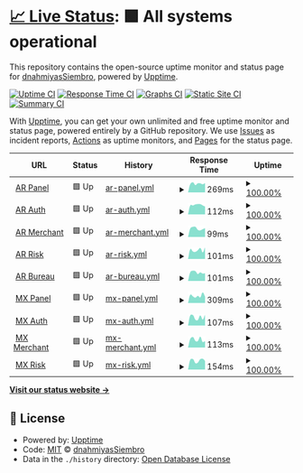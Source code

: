 # [📈 Live Status](https://dnahmiyasSiembro.github.io/uptime_service): <!--live status--> **🟩 All systems operational**

This repository contains the open-source uptime monitor and status page for [dnahmiyasSiembro](https://dnahmiyasSiembro.github.io/uptime_service), powered by [Upptime](https://github.com/upptime/upptime).

[![Uptime CI](https://github.com/dnahmiyasSiembro/uptime_service/workflows/Uptime%20CI/badge.svg)](https://github.com/dnahmiyasSiembro/uptime_service/actions?query=workflow%3A%22Uptime+CI%22)
[![Response Time CI](https://github.com/dnahmiyasSiembro/uptime_service/workflows/Response%20Time%20CI/badge.svg)](https://github.com/dnahmiyasSiembro/uptime_service/actions?query=workflow%3A%22Response+Time+CI%22)
[![Graphs CI](https://github.com/dnahmiyasSiembro/uptime_service/workflows/Graphs%20CI/badge.svg)](https://github.com/dnahmiyasSiembro/uptime_service/actions?query=workflow%3A%22Graphs+CI%22)
[![Static Site CI](https://github.com/dnahmiyasSiembro/uptime_service/workflows/Static%20Site%20CI/badge.svg)](https://github.com/dnahmiyasSiembro/uptime_service/actions?query=workflow%3A%22Static+Site+CI%22)
[![Summary CI](https://github.com/dnahmiyasSiembro/uptime_service/workflows/Summary%20CI/badge.svg)](https://github.com/dnahmiyasSiembro/uptime_service/actions?query=workflow%3A%22Summary+CI%22)

With [Upptime](https://upptime.js.org), you can get your own unlimited and free uptime monitor and status page, powered entirely by a GitHub repository. We use [Issues](https://github.com/dnahmiyasSiembro/uptime_service/issues) as incident reports, [Actions](https://github.com/dnahmiyasSiembro/uptime_service/actions) as uptime monitors, and [Pages](https://dnahmiyasSiembro.github.io/uptime_service) for the status page.

<!--start: status pages-->
<!-- This summary is generated by Upptime (https://github.com/upptime/upptime) -->
<!-- Do not edit this manually, your changes will be overwritten -->
<!-- prettier-ignore -->
| URL | Status | History | Response Time | Uptime |
| --- | ------ | ------- | ------------- | ------ |
| <img alt="" src="https://icons.duckduckgo.com/ip3/panel.siembro.com.ico" height="13"> [AR Panel](https://panel.siembro.com) | 🟩 Up | [ar-panel.yml](https://github.com/dnahmiyasSiembro/uptime_service/commits/HEAD/history/ar-panel.yml) | <details><summary><img alt="Response time graph" src="./graphs/ar-panel/response-time-week.png" height="20"> 269ms</summary><br><a href="https://dnahmiyasSiembro.github.io/uptime_service/history/ar-panel"><img alt="Response time 382" src="https://img.shields.io/endpoint?url=https%3A%2F%2Fraw.githubusercontent.com%2FdnahmiyasSiembro%2Fuptime_service%2FHEAD%2Fapi%2Far-panel%2Fresponse-time.json"></a><br><a href="https://dnahmiyasSiembro.github.io/uptime_service/history/ar-panel"><img alt="24-hour response time 269" src="https://img.shields.io/endpoint?url=https%3A%2F%2Fraw.githubusercontent.com%2FdnahmiyasSiembro%2Fuptime_service%2FHEAD%2Fapi%2Far-panel%2Fresponse-time-day.json"></a><br><a href="https://dnahmiyasSiembro.github.io/uptime_service/history/ar-panel"><img alt="7-day response time 269" src="https://img.shields.io/endpoint?url=https%3A%2F%2Fraw.githubusercontent.com%2FdnahmiyasSiembro%2Fuptime_service%2FHEAD%2Fapi%2Far-panel%2Fresponse-time-week.json"></a><br><a href="https://dnahmiyasSiembro.github.io/uptime_service/history/ar-panel"><img alt="30-day response time 286" src="https://img.shields.io/endpoint?url=https%3A%2F%2Fraw.githubusercontent.com%2FdnahmiyasSiembro%2Fuptime_service%2FHEAD%2Fapi%2Far-panel%2Fresponse-time-month.json"></a><br><a href="https://dnahmiyasSiembro.github.io/uptime_service/history/ar-panel"><img alt="1-year response time 382" src="https://img.shields.io/endpoint?url=https%3A%2F%2Fraw.githubusercontent.com%2FdnahmiyasSiembro%2Fuptime_service%2FHEAD%2Fapi%2Far-panel%2Fresponse-time-year.json"></a></details> | <details><summary><a href="https://dnahmiyasSiembro.github.io/uptime_service/history/ar-panel">100.00%</a></summary><a href="https://dnahmiyasSiembro.github.io/uptime_service/history/ar-panel"><img alt="All-time uptime 99.88%" src="https://img.shields.io/endpoint?url=https%3A%2F%2Fraw.githubusercontent.com%2FdnahmiyasSiembro%2Fuptime_service%2FHEAD%2Fapi%2Far-panel%2Fuptime.json"></a><br><a href="https://dnahmiyasSiembro.github.io/uptime_service/history/ar-panel"><img alt="24-hour uptime 100.00%" src="https://img.shields.io/endpoint?url=https%3A%2F%2Fraw.githubusercontent.com%2FdnahmiyasSiembro%2Fuptime_service%2FHEAD%2Fapi%2Far-panel%2Fuptime-day.json"></a><br><a href="https://dnahmiyasSiembro.github.io/uptime_service/history/ar-panel"><img alt="7-day uptime 100.00%" src="https://img.shields.io/endpoint?url=https%3A%2F%2Fraw.githubusercontent.com%2FdnahmiyasSiembro%2Fuptime_service%2FHEAD%2Fapi%2Far-panel%2Fuptime-week.json"></a><br><a href="https://dnahmiyasSiembro.github.io/uptime_service/history/ar-panel"><img alt="30-day uptime 100.00%" src="https://img.shields.io/endpoint?url=https%3A%2F%2Fraw.githubusercontent.com%2FdnahmiyasSiembro%2Fuptime_service%2FHEAD%2Fapi%2Far-panel%2Fuptime-month.json"></a><br><a href="https://dnahmiyasSiembro.github.io/uptime_service/history/ar-panel"><img alt="1-year uptime 99.88%" src="https://img.shields.io/endpoint?url=https%3A%2F%2Fraw.githubusercontent.com%2FdnahmiyasSiembro%2Fuptime_service%2FHEAD%2Fapi%2Far-panel%2Fuptime-year.json"></a></details>
| <img alt="" src="https://icons.duckduckgo.com/ip3/auth.siembro.com.ico" height="13"> [AR Auth](https://auth.siembro.com) | 🟩 Up | [ar-auth.yml](https://github.com/dnahmiyasSiembro/uptime_service/commits/HEAD/history/ar-auth.yml) | <details><summary><img alt="Response time graph" src="./graphs/ar-auth/response-time-week.png" height="20"> 112ms</summary><br><a href="https://dnahmiyasSiembro.github.io/uptime_service/history/ar-auth"><img alt="Response time 180" src="https://img.shields.io/endpoint?url=https%3A%2F%2Fraw.githubusercontent.com%2FdnahmiyasSiembro%2Fuptime_service%2FHEAD%2Fapi%2Far-auth%2Fresponse-time.json"></a><br><a href="https://dnahmiyasSiembro.github.io/uptime_service/history/ar-auth"><img alt="24-hour response time 92" src="https://img.shields.io/endpoint?url=https%3A%2F%2Fraw.githubusercontent.com%2FdnahmiyasSiembro%2Fuptime_service%2FHEAD%2Fapi%2Far-auth%2Fresponse-time-day.json"></a><br><a href="https://dnahmiyasSiembro.github.io/uptime_service/history/ar-auth"><img alt="7-day response time 112" src="https://img.shields.io/endpoint?url=https%3A%2F%2Fraw.githubusercontent.com%2FdnahmiyasSiembro%2Fuptime_service%2FHEAD%2Fapi%2Far-auth%2Fresponse-time-week.json"></a><br><a href="https://dnahmiyasSiembro.github.io/uptime_service/history/ar-auth"><img alt="30-day response time 106" src="https://img.shields.io/endpoint?url=https%3A%2F%2Fraw.githubusercontent.com%2FdnahmiyasSiembro%2Fuptime_service%2FHEAD%2Fapi%2Far-auth%2Fresponse-time-month.json"></a><br><a href="https://dnahmiyasSiembro.github.io/uptime_service/history/ar-auth"><img alt="1-year response time 180" src="https://img.shields.io/endpoint?url=https%3A%2F%2Fraw.githubusercontent.com%2FdnahmiyasSiembro%2Fuptime_service%2FHEAD%2Fapi%2Far-auth%2Fresponse-time-year.json"></a></details> | <details><summary><a href="https://dnahmiyasSiembro.github.io/uptime_service/history/ar-auth">100.00%</a></summary><a href="https://dnahmiyasSiembro.github.io/uptime_service/history/ar-auth"><img alt="All-time uptime 99.89%" src="https://img.shields.io/endpoint?url=https%3A%2F%2Fraw.githubusercontent.com%2FdnahmiyasSiembro%2Fuptime_service%2FHEAD%2Fapi%2Far-auth%2Fuptime.json"></a><br><a href="https://dnahmiyasSiembro.github.io/uptime_service/history/ar-auth"><img alt="24-hour uptime 100.00%" src="https://img.shields.io/endpoint?url=https%3A%2F%2Fraw.githubusercontent.com%2FdnahmiyasSiembro%2Fuptime_service%2FHEAD%2Fapi%2Far-auth%2Fuptime-day.json"></a><br><a href="https://dnahmiyasSiembro.github.io/uptime_service/history/ar-auth"><img alt="7-day uptime 100.00%" src="https://img.shields.io/endpoint?url=https%3A%2F%2Fraw.githubusercontent.com%2FdnahmiyasSiembro%2Fuptime_service%2FHEAD%2Fapi%2Far-auth%2Fuptime-week.json"></a><br><a href="https://dnahmiyasSiembro.github.io/uptime_service/history/ar-auth"><img alt="30-day uptime 100.00%" src="https://img.shields.io/endpoint?url=https%3A%2F%2Fraw.githubusercontent.com%2FdnahmiyasSiembro%2Fuptime_service%2FHEAD%2Fapi%2Far-auth%2Fuptime-month.json"></a><br><a href="https://dnahmiyasSiembro.github.io/uptime_service/history/ar-auth"><img alt="1-year uptime 99.89%" src="https://img.shields.io/endpoint?url=https%3A%2F%2Fraw.githubusercontent.com%2FdnahmiyasSiembro%2Fuptime_service%2FHEAD%2Fapi%2Far-auth%2Fuptime-year.json"></a></details>
| <img alt="" src="https://icons.duckduckgo.com/ip3/merchant.siembro.com.ico" height="13"> [AR Merchant](https://merchant.siembro.com) | 🟩 Up | [ar-merchant.yml](https://github.com/dnahmiyasSiembro/uptime_service/commits/HEAD/history/ar-merchant.yml) | <details><summary><img alt="Response time graph" src="./graphs/ar-merchant/response-time-week.png" height="20"> 99ms</summary><br><a href="https://dnahmiyasSiembro.github.io/uptime_service/history/ar-merchant"><img alt="Response time 175" src="https://img.shields.io/endpoint?url=https%3A%2F%2Fraw.githubusercontent.com%2FdnahmiyasSiembro%2Fuptime_service%2FHEAD%2Fapi%2Far-merchant%2Fresponse-time.json"></a><br><a href="https://dnahmiyasSiembro.github.io/uptime_service/history/ar-merchant"><img alt="24-hour response time 77" src="https://img.shields.io/endpoint?url=https%3A%2F%2Fraw.githubusercontent.com%2FdnahmiyasSiembro%2Fuptime_service%2FHEAD%2Fapi%2Far-merchant%2Fresponse-time-day.json"></a><br><a href="https://dnahmiyasSiembro.github.io/uptime_service/history/ar-merchant"><img alt="7-day response time 99" src="https://img.shields.io/endpoint?url=https%3A%2F%2Fraw.githubusercontent.com%2FdnahmiyasSiembro%2Fuptime_service%2FHEAD%2Fapi%2Far-merchant%2Fresponse-time-week.json"></a><br><a href="https://dnahmiyasSiembro.github.io/uptime_service/history/ar-merchant"><img alt="30-day response time 114" src="https://img.shields.io/endpoint?url=https%3A%2F%2Fraw.githubusercontent.com%2FdnahmiyasSiembro%2Fuptime_service%2FHEAD%2Fapi%2Far-merchant%2Fresponse-time-month.json"></a><br><a href="https://dnahmiyasSiembro.github.io/uptime_service/history/ar-merchant"><img alt="1-year response time 175" src="https://img.shields.io/endpoint?url=https%3A%2F%2Fraw.githubusercontent.com%2FdnahmiyasSiembro%2Fuptime_service%2FHEAD%2Fapi%2Far-merchant%2Fresponse-time-year.json"></a></details> | <details><summary><a href="https://dnahmiyasSiembro.github.io/uptime_service/history/ar-merchant">100.00%</a></summary><a href="https://dnahmiyasSiembro.github.io/uptime_service/history/ar-merchant"><img alt="All-time uptime 99.89%" src="https://img.shields.io/endpoint?url=https%3A%2F%2Fraw.githubusercontent.com%2FdnahmiyasSiembro%2Fuptime_service%2FHEAD%2Fapi%2Far-merchant%2Fuptime.json"></a><br><a href="https://dnahmiyasSiembro.github.io/uptime_service/history/ar-merchant"><img alt="24-hour uptime 100.00%" src="https://img.shields.io/endpoint?url=https%3A%2F%2Fraw.githubusercontent.com%2FdnahmiyasSiembro%2Fuptime_service%2FHEAD%2Fapi%2Far-merchant%2Fuptime-day.json"></a><br><a href="https://dnahmiyasSiembro.github.io/uptime_service/history/ar-merchant"><img alt="7-day uptime 100.00%" src="https://img.shields.io/endpoint?url=https%3A%2F%2Fraw.githubusercontent.com%2FdnahmiyasSiembro%2Fuptime_service%2FHEAD%2Fapi%2Far-merchant%2Fuptime-week.json"></a><br><a href="https://dnahmiyasSiembro.github.io/uptime_service/history/ar-merchant"><img alt="30-day uptime 100.00%" src="https://img.shields.io/endpoint?url=https%3A%2F%2Fraw.githubusercontent.com%2FdnahmiyasSiembro%2Fuptime_service%2FHEAD%2Fapi%2Far-merchant%2Fuptime-month.json"></a><br><a href="https://dnahmiyasSiembro.github.io/uptime_service/history/ar-merchant"><img alt="1-year uptime 99.89%" src="https://img.shields.io/endpoint?url=https%3A%2F%2Fraw.githubusercontent.com%2FdnahmiyasSiembro%2Fuptime_service%2FHEAD%2Fapi%2Far-merchant%2Fuptime-year.json"></a></details>
| <img alt="" src="https://icons.duckduckgo.com/ip3/risk.siembro.com.ico" height="13"> [AR Risk](https://risk.siembro.com/healthcheck) | 🟩 Up | [ar-risk.yml](https://github.com/dnahmiyasSiembro/uptime_service/commits/HEAD/history/ar-risk.yml) | <details><summary><img alt="Response time graph" src="./graphs/ar-risk/response-time-week.png" height="20"> 101ms</summary><br><a href="https://dnahmiyasSiembro.github.io/uptime_service/history/ar-risk"><img alt="Response time 168" src="https://img.shields.io/endpoint?url=https%3A%2F%2Fraw.githubusercontent.com%2FdnahmiyasSiembro%2Fuptime_service%2FHEAD%2Fapi%2Far-risk%2Fresponse-time.json"></a><br><a href="https://dnahmiyasSiembro.github.io/uptime_service/history/ar-risk"><img alt="24-hour response time 72" src="https://img.shields.io/endpoint?url=https%3A%2F%2Fraw.githubusercontent.com%2FdnahmiyasSiembro%2Fuptime_service%2FHEAD%2Fapi%2Far-risk%2Fresponse-time-day.json"></a><br><a href="https://dnahmiyasSiembro.github.io/uptime_service/history/ar-risk"><img alt="7-day response time 101" src="https://img.shields.io/endpoint?url=https%3A%2F%2Fraw.githubusercontent.com%2FdnahmiyasSiembro%2Fuptime_service%2FHEAD%2Fapi%2Far-risk%2Fresponse-time-week.json"></a><br><a href="https://dnahmiyasSiembro.github.io/uptime_service/history/ar-risk"><img alt="30-day response time 106" src="https://img.shields.io/endpoint?url=https%3A%2F%2Fraw.githubusercontent.com%2FdnahmiyasSiembro%2Fuptime_service%2FHEAD%2Fapi%2Far-risk%2Fresponse-time-month.json"></a><br><a href="https://dnahmiyasSiembro.github.io/uptime_service/history/ar-risk"><img alt="1-year response time 168" src="https://img.shields.io/endpoint?url=https%3A%2F%2Fraw.githubusercontent.com%2FdnahmiyasSiembro%2Fuptime_service%2FHEAD%2Fapi%2Far-risk%2Fresponse-time-year.json"></a></details> | <details><summary><a href="https://dnahmiyasSiembro.github.io/uptime_service/history/ar-risk">100.00%</a></summary><a href="https://dnahmiyasSiembro.github.io/uptime_service/history/ar-risk"><img alt="All-time uptime 99.90%" src="https://img.shields.io/endpoint?url=https%3A%2F%2Fraw.githubusercontent.com%2FdnahmiyasSiembro%2Fuptime_service%2FHEAD%2Fapi%2Far-risk%2Fuptime.json"></a><br><a href="https://dnahmiyasSiembro.github.io/uptime_service/history/ar-risk"><img alt="24-hour uptime 100.00%" src="https://img.shields.io/endpoint?url=https%3A%2F%2Fraw.githubusercontent.com%2FdnahmiyasSiembro%2Fuptime_service%2FHEAD%2Fapi%2Far-risk%2Fuptime-day.json"></a><br><a href="https://dnahmiyasSiembro.github.io/uptime_service/history/ar-risk"><img alt="7-day uptime 100.00%" src="https://img.shields.io/endpoint?url=https%3A%2F%2Fraw.githubusercontent.com%2FdnahmiyasSiembro%2Fuptime_service%2FHEAD%2Fapi%2Far-risk%2Fuptime-week.json"></a><br><a href="https://dnahmiyasSiembro.github.io/uptime_service/history/ar-risk"><img alt="30-day uptime 100.00%" src="https://img.shields.io/endpoint?url=https%3A%2F%2Fraw.githubusercontent.com%2FdnahmiyasSiembro%2Fuptime_service%2FHEAD%2Fapi%2Far-risk%2Fuptime-month.json"></a><br><a href="https://dnahmiyasSiembro.github.io/uptime_service/history/ar-risk"><img alt="1-year uptime 99.90%" src="https://img.shields.io/endpoint?url=https%3A%2F%2Fraw.githubusercontent.com%2FdnahmiyasSiembro%2Fuptime_service%2FHEAD%2Fapi%2Far-risk%2Fuptime-year.json"></a></details>
| <img alt="" src="https://icons.duckduckgo.com/ip3/bureau.siembro.com.ico" height="13"> [AR Bureau](https://bureau.siembro.com/healthcheck) | 🟩 Up | [ar-bureau.yml](https://github.com/dnahmiyasSiembro/uptime_service/commits/HEAD/history/ar-bureau.yml) | <details><summary><img alt="Response time graph" src="./graphs/ar-bureau/response-time-week.png" height="20"> 101ms</summary><br><a href="https://dnahmiyasSiembro.github.io/uptime_service/history/ar-bureau"><img alt="Response time 165" src="https://img.shields.io/endpoint?url=https%3A%2F%2Fraw.githubusercontent.com%2FdnahmiyasSiembro%2Fuptime_service%2FHEAD%2Fapi%2Far-bureau%2Fresponse-time.json"></a><br><a href="https://dnahmiyasSiembro.github.io/uptime_service/history/ar-bureau"><img alt="24-hour response time 91" src="https://img.shields.io/endpoint?url=https%3A%2F%2Fraw.githubusercontent.com%2FdnahmiyasSiembro%2Fuptime_service%2FHEAD%2Fapi%2Far-bureau%2Fresponse-time-day.json"></a><br><a href="https://dnahmiyasSiembro.github.io/uptime_service/history/ar-bureau"><img alt="7-day response time 101" src="https://img.shields.io/endpoint?url=https%3A%2F%2Fraw.githubusercontent.com%2FdnahmiyasSiembro%2Fuptime_service%2FHEAD%2Fapi%2Far-bureau%2Fresponse-time-week.json"></a><br><a href="https://dnahmiyasSiembro.github.io/uptime_service/history/ar-bureau"><img alt="30-day response time 100" src="https://img.shields.io/endpoint?url=https%3A%2F%2Fraw.githubusercontent.com%2FdnahmiyasSiembro%2Fuptime_service%2FHEAD%2Fapi%2Far-bureau%2Fresponse-time-month.json"></a><br><a href="https://dnahmiyasSiembro.github.io/uptime_service/history/ar-bureau"><img alt="1-year response time 165" src="https://img.shields.io/endpoint?url=https%3A%2F%2Fraw.githubusercontent.com%2FdnahmiyasSiembro%2Fuptime_service%2FHEAD%2Fapi%2Far-bureau%2Fresponse-time-year.json"></a></details> | <details><summary><a href="https://dnahmiyasSiembro.github.io/uptime_service/history/ar-bureau">100.00%</a></summary><a href="https://dnahmiyasSiembro.github.io/uptime_service/history/ar-bureau"><img alt="All-time uptime 99.91%" src="https://img.shields.io/endpoint?url=https%3A%2F%2Fraw.githubusercontent.com%2FdnahmiyasSiembro%2Fuptime_service%2FHEAD%2Fapi%2Far-bureau%2Fuptime.json"></a><br><a href="https://dnahmiyasSiembro.github.io/uptime_service/history/ar-bureau"><img alt="24-hour uptime 100.00%" src="https://img.shields.io/endpoint?url=https%3A%2F%2Fraw.githubusercontent.com%2FdnahmiyasSiembro%2Fuptime_service%2FHEAD%2Fapi%2Far-bureau%2Fuptime-day.json"></a><br><a href="https://dnahmiyasSiembro.github.io/uptime_service/history/ar-bureau"><img alt="7-day uptime 100.00%" src="https://img.shields.io/endpoint?url=https%3A%2F%2Fraw.githubusercontent.com%2FdnahmiyasSiembro%2Fuptime_service%2FHEAD%2Fapi%2Far-bureau%2Fuptime-week.json"></a><br><a href="https://dnahmiyasSiembro.github.io/uptime_service/history/ar-bureau"><img alt="30-day uptime 100.00%" src="https://img.shields.io/endpoint?url=https%3A%2F%2Fraw.githubusercontent.com%2FdnahmiyasSiembro%2Fuptime_service%2FHEAD%2Fapi%2Far-bureau%2Fuptime-month.json"></a><br><a href="https://dnahmiyasSiembro.github.io/uptime_service/history/ar-bureau"><img alt="1-year uptime 99.91%" src="https://img.shields.io/endpoint?url=https%3A%2F%2Fraw.githubusercontent.com%2FdnahmiyasSiembro%2Fuptime_service%2FHEAD%2Fapi%2Far-bureau%2Fuptime-year.json"></a></details>
| <img alt="" src="https://icons.duckduckgo.com/ip3/panel.siembro.mx.ico" height="13"> [MX Panel](https://panel.siembro.mx) | 🟩 Up | [mx-panel.yml](https://github.com/dnahmiyasSiembro/uptime_service/commits/HEAD/history/mx-panel.yml) | <details><summary><img alt="Response time graph" src="./graphs/mx-panel/response-time-week.png" height="20"> 309ms</summary><br><a href="https://dnahmiyasSiembro.github.io/uptime_service/history/mx-panel"><img alt="Response time 316" src="https://img.shields.io/endpoint?url=https%3A%2F%2Fraw.githubusercontent.com%2FdnahmiyasSiembro%2Fuptime_service%2FHEAD%2Fapi%2Fmx-panel%2Fresponse-time.json"></a><br><a href="https://dnahmiyasSiembro.github.io/uptime_service/history/mx-panel"><img alt="24-hour response time 380" src="https://img.shields.io/endpoint?url=https%3A%2F%2Fraw.githubusercontent.com%2FdnahmiyasSiembro%2Fuptime_service%2FHEAD%2Fapi%2Fmx-panel%2Fresponse-time-day.json"></a><br><a href="https://dnahmiyasSiembro.github.io/uptime_service/history/mx-panel"><img alt="7-day response time 309" src="https://img.shields.io/endpoint?url=https%3A%2F%2Fraw.githubusercontent.com%2FdnahmiyasSiembro%2Fuptime_service%2FHEAD%2Fapi%2Fmx-panel%2Fresponse-time-week.json"></a><br><a href="https://dnahmiyasSiembro.github.io/uptime_service/history/mx-panel"><img alt="30-day response time 293" src="https://img.shields.io/endpoint?url=https%3A%2F%2Fraw.githubusercontent.com%2FdnahmiyasSiembro%2Fuptime_service%2FHEAD%2Fapi%2Fmx-panel%2Fresponse-time-month.json"></a><br><a href="https://dnahmiyasSiembro.github.io/uptime_service/history/mx-panel"><img alt="1-year response time 316" src="https://img.shields.io/endpoint?url=https%3A%2F%2Fraw.githubusercontent.com%2FdnahmiyasSiembro%2Fuptime_service%2FHEAD%2Fapi%2Fmx-panel%2Fresponse-time-year.json"></a></details> | <details><summary><a href="https://dnahmiyasSiembro.github.io/uptime_service/history/mx-panel">100.00%</a></summary><a href="https://dnahmiyasSiembro.github.io/uptime_service/history/mx-panel"><img alt="All-time uptime 99.07%" src="https://img.shields.io/endpoint?url=https%3A%2F%2Fraw.githubusercontent.com%2FdnahmiyasSiembro%2Fuptime_service%2FHEAD%2Fapi%2Fmx-panel%2Fuptime.json"></a><br><a href="https://dnahmiyasSiembro.github.io/uptime_service/history/mx-panel"><img alt="24-hour uptime 100.00%" src="https://img.shields.io/endpoint?url=https%3A%2F%2Fraw.githubusercontent.com%2FdnahmiyasSiembro%2Fuptime_service%2FHEAD%2Fapi%2Fmx-panel%2Fuptime-day.json"></a><br><a href="https://dnahmiyasSiembro.github.io/uptime_service/history/mx-panel"><img alt="7-day uptime 100.00%" src="https://img.shields.io/endpoint?url=https%3A%2F%2Fraw.githubusercontent.com%2FdnahmiyasSiembro%2Fuptime_service%2FHEAD%2Fapi%2Fmx-panel%2Fuptime-week.json"></a><br><a href="https://dnahmiyasSiembro.github.io/uptime_service/history/mx-panel"><img alt="30-day uptime 100.00%" src="https://img.shields.io/endpoint?url=https%3A%2F%2Fraw.githubusercontent.com%2FdnahmiyasSiembro%2Fuptime_service%2FHEAD%2Fapi%2Fmx-panel%2Fuptime-month.json"></a><br><a href="https://dnahmiyasSiembro.github.io/uptime_service/history/mx-panel"><img alt="1-year uptime 99.07%" src="https://img.shields.io/endpoint?url=https%3A%2F%2Fraw.githubusercontent.com%2FdnahmiyasSiembro%2Fuptime_service%2FHEAD%2Fapi%2Fmx-panel%2Fuptime-year.json"></a></details>
| <img alt="" src="https://icons.duckduckgo.com/ip3/auth.siembro.mx.ico" height="13"> [MX Auth](https://auth.siembro.mx) | 🟩 Up | [mx-auth.yml](https://github.com/dnahmiyasSiembro/uptime_service/commits/HEAD/history/mx-auth.yml) | <details><summary><img alt="Response time graph" src="./graphs/mx-auth/response-time-week.png" height="20"> 107ms</summary><br><a href="https://dnahmiyasSiembro.github.io/uptime_service/history/mx-auth"><img alt="Response time 302" src="https://img.shields.io/endpoint?url=https%3A%2F%2Fraw.githubusercontent.com%2FdnahmiyasSiembro%2Fuptime_service%2FHEAD%2Fapi%2Fmx-auth%2Fresponse-time.json"></a><br><a href="https://dnahmiyasSiembro.github.io/uptime_service/history/mx-auth"><img alt="24-hour response time 78" src="https://img.shields.io/endpoint?url=https%3A%2F%2Fraw.githubusercontent.com%2FdnahmiyasSiembro%2Fuptime_service%2FHEAD%2Fapi%2Fmx-auth%2Fresponse-time-day.json"></a><br><a href="https://dnahmiyasSiembro.github.io/uptime_service/history/mx-auth"><img alt="7-day response time 107" src="https://img.shields.io/endpoint?url=https%3A%2F%2Fraw.githubusercontent.com%2FdnahmiyasSiembro%2Fuptime_service%2FHEAD%2Fapi%2Fmx-auth%2Fresponse-time-week.json"></a><br><a href="https://dnahmiyasSiembro.github.io/uptime_service/history/mx-auth"><img alt="30-day response time 107" src="https://img.shields.io/endpoint?url=https%3A%2F%2Fraw.githubusercontent.com%2FdnahmiyasSiembro%2Fuptime_service%2FHEAD%2Fapi%2Fmx-auth%2Fresponse-time-month.json"></a><br><a href="https://dnahmiyasSiembro.github.io/uptime_service/history/mx-auth"><img alt="1-year response time 302" src="https://img.shields.io/endpoint?url=https%3A%2F%2Fraw.githubusercontent.com%2FdnahmiyasSiembro%2Fuptime_service%2FHEAD%2Fapi%2Fmx-auth%2Fresponse-time-year.json"></a></details> | <details><summary><a href="https://dnahmiyasSiembro.github.io/uptime_service/history/mx-auth">100.00%</a></summary><a href="https://dnahmiyasSiembro.github.io/uptime_service/history/mx-auth"><img alt="All-time uptime 99.85%" src="https://img.shields.io/endpoint?url=https%3A%2F%2Fraw.githubusercontent.com%2FdnahmiyasSiembro%2Fuptime_service%2FHEAD%2Fapi%2Fmx-auth%2Fuptime.json"></a><br><a href="https://dnahmiyasSiembro.github.io/uptime_service/history/mx-auth"><img alt="24-hour uptime 100.00%" src="https://img.shields.io/endpoint?url=https%3A%2F%2Fraw.githubusercontent.com%2FdnahmiyasSiembro%2Fuptime_service%2FHEAD%2Fapi%2Fmx-auth%2Fuptime-day.json"></a><br><a href="https://dnahmiyasSiembro.github.io/uptime_service/history/mx-auth"><img alt="7-day uptime 100.00%" src="https://img.shields.io/endpoint?url=https%3A%2F%2Fraw.githubusercontent.com%2FdnahmiyasSiembro%2Fuptime_service%2FHEAD%2Fapi%2Fmx-auth%2Fuptime-week.json"></a><br><a href="https://dnahmiyasSiembro.github.io/uptime_service/history/mx-auth"><img alt="30-day uptime 100.00%" src="https://img.shields.io/endpoint?url=https%3A%2F%2Fraw.githubusercontent.com%2FdnahmiyasSiembro%2Fuptime_service%2FHEAD%2Fapi%2Fmx-auth%2Fuptime-month.json"></a><br><a href="https://dnahmiyasSiembro.github.io/uptime_service/history/mx-auth"><img alt="1-year uptime 99.85%" src="https://img.shields.io/endpoint?url=https%3A%2F%2Fraw.githubusercontent.com%2FdnahmiyasSiembro%2Fuptime_service%2FHEAD%2Fapi%2Fmx-auth%2Fuptime-year.json"></a></details>
| <img alt="" src="https://icons.duckduckgo.com/ip3/merchant.siembro.mx.ico" height="13"> [MX Merchant](https://merchant.siembro.mx) | 🟩 Up | [mx-merchant.yml](https://github.com/dnahmiyasSiembro/uptime_service/commits/HEAD/history/mx-merchant.yml) | <details><summary><img alt="Response time graph" src="./graphs/mx-merchant/response-time-week.png" height="20"> 113ms</summary><br><a href="https://dnahmiyasSiembro.github.io/uptime_service/history/mx-merchant"><img alt="Response time 228" src="https://img.shields.io/endpoint?url=https%3A%2F%2Fraw.githubusercontent.com%2FdnahmiyasSiembro%2Fuptime_service%2FHEAD%2Fapi%2Fmx-merchant%2Fresponse-time.json"></a><br><a href="https://dnahmiyasSiembro.github.io/uptime_service/history/mx-merchant"><img alt="24-hour response time 147" src="https://img.shields.io/endpoint?url=https%3A%2F%2Fraw.githubusercontent.com%2FdnahmiyasSiembro%2Fuptime_service%2FHEAD%2Fapi%2Fmx-merchant%2Fresponse-time-day.json"></a><br><a href="https://dnahmiyasSiembro.github.io/uptime_service/history/mx-merchant"><img alt="7-day response time 113" src="https://img.shields.io/endpoint?url=https%3A%2F%2Fraw.githubusercontent.com%2FdnahmiyasSiembro%2Fuptime_service%2FHEAD%2Fapi%2Fmx-merchant%2Fresponse-time-week.json"></a><br><a href="https://dnahmiyasSiembro.github.io/uptime_service/history/mx-merchant"><img alt="30-day response time 119" src="https://img.shields.io/endpoint?url=https%3A%2F%2Fraw.githubusercontent.com%2FdnahmiyasSiembro%2Fuptime_service%2FHEAD%2Fapi%2Fmx-merchant%2Fresponse-time-month.json"></a><br><a href="https://dnahmiyasSiembro.github.io/uptime_service/history/mx-merchant"><img alt="1-year response time 228" src="https://img.shields.io/endpoint?url=https%3A%2F%2Fraw.githubusercontent.com%2FdnahmiyasSiembro%2Fuptime_service%2FHEAD%2Fapi%2Fmx-merchant%2Fresponse-time-year.json"></a></details> | <details><summary><a href="https://dnahmiyasSiembro.github.io/uptime_service/history/mx-merchant">100.00%</a></summary><a href="https://dnahmiyasSiembro.github.io/uptime_service/history/mx-merchant"><img alt="All-time uptime 99.86%" src="https://img.shields.io/endpoint?url=https%3A%2F%2Fraw.githubusercontent.com%2FdnahmiyasSiembro%2Fuptime_service%2FHEAD%2Fapi%2Fmx-merchant%2Fuptime.json"></a><br><a href="https://dnahmiyasSiembro.github.io/uptime_service/history/mx-merchant"><img alt="24-hour uptime 100.00%" src="https://img.shields.io/endpoint?url=https%3A%2F%2Fraw.githubusercontent.com%2FdnahmiyasSiembro%2Fuptime_service%2FHEAD%2Fapi%2Fmx-merchant%2Fuptime-day.json"></a><br><a href="https://dnahmiyasSiembro.github.io/uptime_service/history/mx-merchant"><img alt="7-day uptime 100.00%" src="https://img.shields.io/endpoint?url=https%3A%2F%2Fraw.githubusercontent.com%2FdnahmiyasSiembro%2Fuptime_service%2FHEAD%2Fapi%2Fmx-merchant%2Fuptime-week.json"></a><br><a href="https://dnahmiyasSiembro.github.io/uptime_service/history/mx-merchant"><img alt="30-day uptime 100.00%" src="https://img.shields.io/endpoint?url=https%3A%2F%2Fraw.githubusercontent.com%2FdnahmiyasSiembro%2Fuptime_service%2FHEAD%2Fapi%2Fmx-merchant%2Fuptime-month.json"></a><br><a href="https://dnahmiyasSiembro.github.io/uptime_service/history/mx-merchant"><img alt="1-year uptime 99.86%" src="https://img.shields.io/endpoint?url=https%3A%2F%2Fraw.githubusercontent.com%2FdnahmiyasSiembro%2Fuptime_service%2FHEAD%2Fapi%2Fmx-merchant%2Fuptime-year.json"></a></details>
| <img alt="" src="https://icons.duckduckgo.com/ip3/risk.siembro.mx.ico" height="13"> [MX Risk](https://risk.siembro.mx/healthcheck) | 🟩 Up | [mx-risk.yml](https://github.com/dnahmiyasSiembro/uptime_service/commits/HEAD/history/mx-risk.yml) | <details><summary><img alt="Response time graph" src="./graphs/mx-risk/response-time-week.png" height="20"> 154ms</summary><br><a href="https://dnahmiyasSiembro.github.io/uptime_service/history/mx-risk"><img alt="Response time 220" src="https://img.shields.io/endpoint?url=https%3A%2F%2Fraw.githubusercontent.com%2FdnahmiyasSiembro%2Fuptime_service%2FHEAD%2Fapi%2Fmx-risk%2Fresponse-time.json"></a><br><a href="https://dnahmiyasSiembro.github.io/uptime_service/history/mx-risk"><img alt="24-hour response time 330" src="https://img.shields.io/endpoint?url=https%3A%2F%2Fraw.githubusercontent.com%2FdnahmiyasSiembro%2Fuptime_service%2FHEAD%2Fapi%2Fmx-risk%2Fresponse-time-day.json"></a><br><a href="https://dnahmiyasSiembro.github.io/uptime_service/history/mx-risk"><img alt="7-day response time 154" src="https://img.shields.io/endpoint?url=https%3A%2F%2Fraw.githubusercontent.com%2FdnahmiyasSiembro%2Fuptime_service%2FHEAD%2Fapi%2Fmx-risk%2Fresponse-time-week.json"></a><br><a href="https://dnahmiyasSiembro.github.io/uptime_service/history/mx-risk"><img alt="30-day response time 116" src="https://img.shields.io/endpoint?url=https%3A%2F%2Fraw.githubusercontent.com%2FdnahmiyasSiembro%2Fuptime_service%2FHEAD%2Fapi%2Fmx-risk%2Fresponse-time-month.json"></a><br><a href="https://dnahmiyasSiembro.github.io/uptime_service/history/mx-risk"><img alt="1-year response time 220" src="https://img.shields.io/endpoint?url=https%3A%2F%2Fraw.githubusercontent.com%2FdnahmiyasSiembro%2Fuptime_service%2FHEAD%2Fapi%2Fmx-risk%2Fresponse-time-year.json"></a></details> | <details><summary><a href="https://dnahmiyasSiembro.github.io/uptime_service/history/mx-risk">100.00%</a></summary><a href="https://dnahmiyasSiembro.github.io/uptime_service/history/mx-risk"><img alt="All-time uptime 99.68%" src="https://img.shields.io/endpoint?url=https%3A%2F%2Fraw.githubusercontent.com%2FdnahmiyasSiembro%2Fuptime_service%2FHEAD%2Fapi%2Fmx-risk%2Fuptime.json"></a><br><a href="https://dnahmiyasSiembro.github.io/uptime_service/history/mx-risk"><img alt="24-hour uptime 100.00%" src="https://img.shields.io/endpoint?url=https%3A%2F%2Fraw.githubusercontent.com%2FdnahmiyasSiembro%2Fuptime_service%2FHEAD%2Fapi%2Fmx-risk%2Fuptime-day.json"></a><br><a href="https://dnahmiyasSiembro.github.io/uptime_service/history/mx-risk"><img alt="7-day uptime 100.00%" src="https://img.shields.io/endpoint?url=https%3A%2F%2Fraw.githubusercontent.com%2FdnahmiyasSiembro%2Fuptime_service%2FHEAD%2Fapi%2Fmx-risk%2Fuptime-week.json"></a><br><a href="https://dnahmiyasSiembro.github.io/uptime_service/history/mx-risk"><img alt="30-day uptime 100.00%" src="https://img.shields.io/endpoint?url=https%3A%2F%2Fraw.githubusercontent.com%2FdnahmiyasSiembro%2Fuptime_service%2FHEAD%2Fapi%2Fmx-risk%2Fuptime-month.json"></a><br><a href="https://dnahmiyasSiembro.github.io/uptime_service/history/mx-risk"><img alt="1-year uptime 99.68%" src="https://img.shields.io/endpoint?url=https%3A%2F%2Fraw.githubusercontent.com%2FdnahmiyasSiembro%2Fuptime_service%2FHEAD%2Fapi%2Fmx-risk%2Fuptime-year.json"></a></details>

<!--end: status pages-->

[**Visit our status website →**](https://dnahmiyasSiembro.github.io/uptime_service)

## 📄 License

- Powered by: [Upptime](https://github.com/upptime/upptime)
- Code: [MIT](./LICENSE) © [dnahmiyasSiembro](https://dnahmiyasSiembro.github.io/uptime_service)
- Data in the `./history` directory: [Open Database License](https://opendatacommons.org/licenses/odbl/1-0/)
